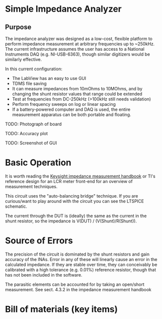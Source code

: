 # Simple Impedance Analyzer

## Purpose

The impedance analyzer was designed as a low-cost, flexible platform to perform impedance measurement at arbitrary frequencies up to ~250kHz. The current infrastructure assumes the user has access to a National Instruments DAQ (e.g. NI-USB-6363), though similar digitizers would be similarly effective. 

In this current configuration:
* The LabView has an easy to use GUI
* TDMS file saving
* It can measure impedances from 10mOhms to 10MOhms, and by changing the shunt resistor values that range could be extended 
* Test at frequencies from DC-250kHz (>100kHz still needs validation)
* Perform frequency sweeps on log or linear spacing
* If a battery-powered computer and DAQ is used, the entire measurement apparatus can be both portable and floating.

TODO: Photograph of board

TODO: Accuracy plot

TODO: Screenshot of GUI



# Basic Operation

It is worth reading the [Keysight impedance measurement handbook](https://www.keysight.com/us/en/assets/7018-06840/application-notes/5950-3000.pdf) or TI's reference design for an LCR meter front-end for an overview of measurement techniques. 

This circuit uses the "auto-balancing bridge" technique. If you are curious/want to play around with the circuit you can see the LTSPICE schematic.

The current through the DUT is (ideally) the same as the current in the shunt resistor, so the impedance is V(DUT) / (V(Shunt)/R(Shunt)). 

# Source of Errors

The precision of the circuit is dominated by the shunt resistors and gain accuracy of the INAs. Error in any of these will linearly cause an error in the calculated impedance. If they are stable over time, they can conceivably be calibrated with a high tolerance (e.g. 0.01%) reference resistor, though that has not been included in the software. 

The parasitic elements can be accounted for by taking an open/short measurement. See sect. 4.3.2 in the impedance measurement handbook

# Bill of materials (key items)


